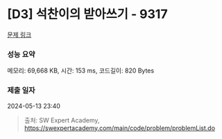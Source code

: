 # [D3] 석찬이의 받아쓰기 - 9317 

[문제 링크](https://swexpertacademy.com/main/code/problem/problemDetail.do?contestProbId=AW-hOY5KeEIDFAVg) 

### 성능 요약

메모리: 69,668 KB, 시간: 153 ms, 코드길이: 820 Bytes

### 제출 일자

2024-05-13 23:40



> 출처: SW Expert Academy, https://swexpertacademy.com/main/code/problem/problemList.do